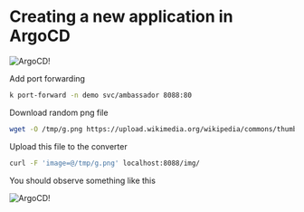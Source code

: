 # Creating a new application in ArgoCD

![ArgoCD!](/doc/images/argo-app.gif)

Add port forwarding
```bash
k port-forward -n demo svc/ambassador 8088:80
```
Download random png file
```bash
wget -O /tmp/g.png https://upload.wikimedia.org/wikipedia/commons/thumb/e/e3/Columns_of_Gediminas.png/240px-Columns_of_Gediminas.png
```
Upload this file to the converter
```bash
curl -F 'image=@/tmp/g.png' localhost:8088/img/
```

You should observe something like this

![ArgoCD!](/doc/images/ambassador.gif)
